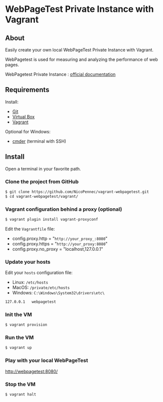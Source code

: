 # WebPageTest Private Instance with Vagrant

## About

Easily create your own local WebPageTest Private Instance with Vagrant.

WebPagetest is used for measuring and analyzing the performance of web pages.

WebPagetest Private Instance : [official documentation](https://sites.google.com/a/webpagetest.org/docs/private-instances)

## Requirements

Install:
- [Git](http://git-scm.com/)
- [Virtual Box](https://www.virtualbox.org/)
- [Vagrant](https://www.vagrantup.com/)

Optional for Windows:

- [cmder](http://gooseberrycreative.com/cmder/) (terminal with SSH)

## Install

Open a terminal in your favorite path.

### Clone the project from GitHub

```sh
$ git clone https://github.com/NicoPennec/vagrant-webpagetest.git  
$ cd vagrant-webpagetest/vagrant/
```

### Vagrant configuration behind a proxy (optional)

```sh
$ vagrant plugin install vagrant-proxyconf
```

Edit the `Vagrantfile` file:

- config.proxy.http     = "`http://your_proxy_:8080`"
- config.proxy.https    = "`http://your_proxy:8080`"
- config.proxy.no_proxy = "localhost,127.0.0.1"

### Update your hosts

Edit your `hosts` configuration file:

- Linux: `/etc/hosts`
- MacOS: `/private/etc/hosts`
- Windows: `C:\Windows\System32\drivers\etc\`

```sh
127.0.0.1   webpagetest
```

### Init the VM

```sh
$ vagrant provision
```

### Run the VM

```sh
$ vagrant up
```

### Play with your local WebPageTest

[http://webpagetest:8080/](http://webpagetest:8080/)

### Stop the VM

```sh
$ vagrant halt
```
